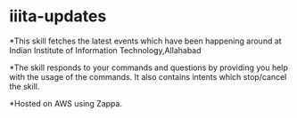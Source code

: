 # iiita-updates

*This skill fetches the latest events which have been happening around at Indian Institute of Information Technology,Allahabad

*The skill responds to your commands and questions by providing you help with the usage of the commands. It also contains intents which stop/cancel the skill.

*Hosted on AWS using Zappa.


